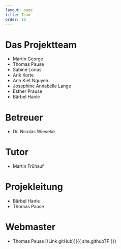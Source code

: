 ```yaml
---
layout: page
title: Team
order: 10
---
```


# Das Projektteam

* Martin George
* Thomas Pause
* Sabine Lorius
* Arik Korte
* Anh Kiet Nguyen
* Josephine Annabelle Lange
* Esther Prause
* Bärbel Hanle    

# Betreuer

* Dr. Nicolas Wieseke

# Tutor

* Martin Frühauf

# Projekleitung

* Bärbel Hanle
* Thomas Pause

# Webmaster

* Thomas Pause [(Link gitHub)]({{ site.githubTP }})
